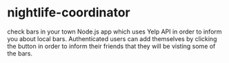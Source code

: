 # nightlife-coordinator
check bars in your town
Node.js app which uses Yelp API in order to inform you about local bars. Authenticated users can add themselves by clicking the button in order to inform their friends that they will be visting some of the bars. 
